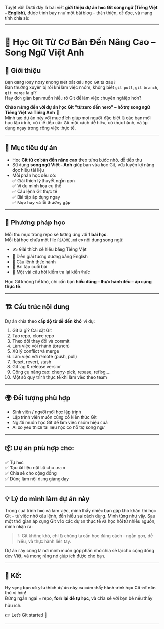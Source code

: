 Tuyệt vời! Dưới đây là bài viết **giới thiệu dự án học Git song ngữ (Tiếng Việt – English)**, được trình bày như một bài blog – thân thiện, dễ đọc, và mang tính chia sẻ:

---

# 🚀 Học Git Từ Cơ Bản Đến Nâng Cao – Song Ngữ Việt Anh

## 👋 Giới thiệu

Bạn đang loay hoay không biết bắt đầu học Git từ đâu?  
Bạn thường xuyên bị rối khi làm việc nhóm, không biết `git pull`, `git branch`, `git merge` là gì?  
Hay đơn giản bạn muốn hiểu rõ Git để làm việc chuyên nghiệp hơn?  

**Chào mừng đến với dự án học Git "từ zero đến hero" – hỗ trợ song ngữ Tiếng Việt và Tiếng Anh** 🎉  
Mình tạo dự án này với mục đích giúp mọi người, đặc biệt là các bạn mới học lập trình, có thể tiếp cận Git một cách dễ hiểu, có thực hành, và áp dụng ngay trong công việc thực tế.

---

## 🎯 Mục tiêu dự án

- Học **Git từ cơ bản đến nâng cao** theo từng bước nhỏ, dễ tiếp thu
- Sử dụng **song ngữ Việt – Anh** giúp bạn vừa học Git, vừa luyện kỹ năng đọc hiểu tài liệu
- Mỗi phần học đều có:  
  ✅ Giải thích lý thuyết ngắn gọn  
  ✅ Ví dụ minh họa cụ thể  
  ✅ Câu lệnh Git thực tế  
  ✅ Bài tập áp dụng ngay  
  ✅ Mẹo hay và lỗi thường gặp

---

## 🧠 Phương pháp học

Mỗi thư mục trong repo sẽ tương ứng với **1 bài học**.  
Mỗi bài học chứa một file `README.md` có nội dung song ngữ:

- ✍️ Giải thích dễ hiểu bằng Tiếng Việt
- 📘 Diễn giải tương đương bằng English
- 🔧 Câu lệnh thực hành
- 🧪 Bài tập cuối bài
- 💬 Một vài câu hỏi kiểm tra lại kiến thức

Học Git không hề khó, chỉ cần bạn **hiểu đúng – thực hành đều – áp dụng thực tế**.

---

## 🏗 Cấu trúc nội dung

Dự án chia theo **cấp độ từ dễ đến khó**, ví dụ:

1. Git là gì? Cài đặt Git
2. Tạo repo, clone repo
3. Theo dõi thay đổi và commit
4. Làm việc với nhánh (branch)
5. Xử lý conflict và merge
6. Làm việc với remote (push, pull)
7. Reset, revert, stash
8. Git tag & release version
9. Công cụ nâng cao: cherry-pick, rebase, reflog,...
10. Một số quy trình thực tế khi làm việc theo team

---

## 🌍 Đối tượng phù hợp

- Sinh viên / người mới học lập trình
- Lập trình viên muốn củng cố kiến thức Git
- Người muốn học Git để làm việc nhóm hiệu quả
- Ai đó yêu thích tài liệu học có hỗ trợ song ngữ

---

## 📦 Dự án phù hợp cho:

✅ Tự học  
✅ Tạo tài liệu nội bộ cho team  
✅ Chia sẻ cho cộng đồng  
✅ Dùng làm nội dung giảng dạy

---

## 💡 Lý do mình làm dự án này

Trong quá trình học và làm việc, mình thấy nhiều bạn gặp khó khăn khi học Git – từ việc nhớ câu lệnh, đến hiểu sai cách dùng. Mình từng như vậy. Sau một thời gian áp dụng Git vào các dự án thực tế và học hỏi từ nhiều nguồn, mình nhận ra:

> ✨ Git không khó, chỉ là chúng ta cần học đúng cách – ngắn gọn, dễ hiểu, và thực hành liền tay.

Dự án này cũng là nơi mình muốn góp phần nhỏ chia sẻ lại cho cộng đồng dev Việt, và mong rằng nó giúp ích được cho bạn.

---

## 💬 Kết

Hy vọng bạn sẽ yêu thích dự án này và cảm thấy hành trình học Git trở nên thú vị hơn!  
Đừng ngần ngại ⭐️ repo, **fork lại để tự học**, và chia sẻ với bạn bè nếu thấy hữu ích.

👉 Let’s Git started 🚀

---